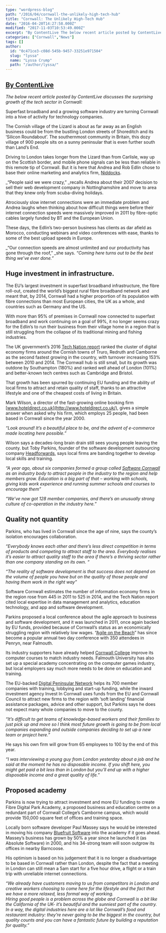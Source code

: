 ```yaml
---
type: "wordpress-blog"
path: "/2016/04/cornwall-the-unlikely-high-tech-hub"
title: "Cornwall: The Unlikely High-Tech Hub"
date: "2016-04-20T14:27:58.000Z"
modified: "2017-11-03T10:53:49.000Z"
excerpt: "By ContentLive The below recent article posted by ContentLive discusses the surprising growth of the tech sector in Cornwall: Superfast broadband and a growing software industry are turning Cornwall into a hive of activity for technology companies. The Cornish village of the Lizard is about as far away as an English business could be from the …"
categories: ["Cornwall","News"]
tags: []
author:
  id: "0c471ce3-c08d-545b-9457-33251e971504"
  slug: "lyssa"
  name: "Lyssa Crump"
  path: "/author/lyssa/"
---
```

[By ContentLive](http://rbs.contentlive.co.uk/content/2bfd7edd-2486-b7e9-8bc5-681d11c088c9)
-------------------------------------------------------------------------------------------

_The below recent article posted by ContentLive discusses the surprising growth of the tech sector in Cornwall:_

Superfast broadband and a growing software industry are turning Cornwall into a hive of activity for technology companies.

The Cornish village of the Lizard is about as far away as an English business could be from the bustling London streets of Shoreditch and its ‘Silicon Roundabout’. The southernmost community in Britain, this dozy village of 900 people sits on a sunny peninsular that is even further south than Land’s End.

Driving to London takes longer from the Lizard than from Carlisle, way up on the Scottish border, and mobile phone signals can be less than reliable in this remote tip of Cornwall. But it is here that Andrea and Rob Edlin chose to base their online marketing and analytics firm, [Niddocks](https://niddocks.com/).

_“People said we were crazy,” _recalls Andrea about their 2007 decision to sell their web development company in Nottinghamshire and move to area that they knew only from scuba-diving holidays.

Atrociously slow internet connections were an immediate problem and Andrea laughs when thinking about how difficult things were before their internet connection speeds were massively improved in 2011 by fibre-optic cables largely funded by BT and the European Union.

These days, the Edlin’s two-person business has clients as dar afield as Morocco, conducting webinars and video conferences with ease, thanks to some of the best upload speeds in Europe.

_“Our connection speeds are almost unlimited and our productivity has gone through the roof,” _she says. _“Coming here turns out to be the best thing we’ve ever done.”_

Huge investment in infrastructure.
----------------------------------

The EU’s largest investment in superfast broadband infrastructure, the fibre roll-out, created the world’s biggest rural fibre broadband network and meant that, by 2014, Cornwall had a higher proportion of its population with fibre connections than most European cities, the UK as a whole, and countries such as Germany and the US.

With more than 95% of premises in Cornwall now connected to superfast broadband and work continuing on a goal of 99%, it no longer seems crazy for the Edlin’s to run their business from their village home in a region that is still struggling from the collapse of its traditional mining and fishing industries.

The UK government’s 2016 [Tech Nation report](http://www.techcityuk.com//headforwards.com/wp-content/uploads/2016/02/Tech-Nation-2016_FINAL-ONLINE-1.pdf?utm_content=buffer2e58f&utm_medium=social&utm_source=twitter.com&utm_campaign=buffer) ranked the cluster of digital economy firms around the Cornish towns of Truro, Redruth and Camborne as the second fastest growing in the country, with turnover increasing 153% between 2010 and 2014. The Cornwall hub is still small, but its growth was outdone by Southampton (180%) and ranked well ahead of London (101%) and better-known tech centres such as Cambridge and Bristol.

That growth has been spurred by continuing EU funding and the ability of local firms to attract and retain quality of staff, thanks to an attractive lifestyle and one of the cheapest costs of living in Britain.

Mark Wilson, a director of the fast-growing online booking firm [www.hoteldirect.co.uk](http://www.hoteldirect.co.uk/), gives a simple answer when asked why his firm, which employs 25 people, had been based in Cornwall since the year 2000.

_“Look around! It’s a beautiful place to be, and the advent of e-commerce made locating here possible.”_

Wilson says a decades-long brain drain still sees young people leaving the county. but Toby Parkins, founder of the software development outsourcing company [Headforwards](http://www.headforwards.com), says local firms are banding together to develop local skills and training.

_“A year ago, about six companies formed a group called [Software Cornwall](http://www.softwarecornwall.org) as an industry body to attract people in the industry to the region and help members grow. Education is a big part of that – working with schools, giving kids work experience and running summer schools and courses to encourage them”_

_“We’ve now got 128 member companies, and there’s an unusually strong culture of co-operation in the industry here.”_

Quality not quantity
--------------------

Parkins, who has lived in Cornwall since the age of nine, says the county’s isolation encourages collaboration.

_“Everybody knows each other and there’s less direct competition in terms of products and competing to attract staff to the area. Everybody realises it’s easier to attract quality staff to the area if there’s a thriving sector rather than one company standing on its own. “_

_“The reality of software development is that success does not depend on the volume of people you have but on the quality of those people and having them work in the right way”_

Software Cornwall estimates the number of information economy firms in the region rose from 445 in 2011 to 525 in 2014, and the Tech Nation report cited local expertise in data management and analytics, education technology, and app and software development.

Parkins proposed a local conference about the agile approach to business and software development, and it was launched in 2011, once again backed by EU funds, provided because of Cornwall’s status as an economically struggling region with relatively low wages. “[Agile on the Beach](http://agileonthebeach.com/)” has since become a popular annual two day conference with 350 attendees in Penryn, near Falmouth.

Its industry supporters have already helped [Cornwall College](https://www.cornwall.ac.uk/) improve its computer courses to match industry needs. Falmouth University has also set up a special academy concentrating on the computer games industry, but local employers say much more needs to be done on education and training.

The EU-backed [Digital Peninsular Network](http://www.digitalpeninsula.org/) helps its 700 member companies with training, lobbying and start-up funding, while the inward investment agency Invest In Cornwall uses funds from the EU and Cornwall Council to attract new firms to the region with ‘soft landing’ financial assistance packages, advice and other support, but Parkins says he does not expect many whole companies to move to the county.

_“It’s difficult to get teams of knowledge-based workers and their families to just pick up and move so I think most future growth is going to be from local companies expanding and outside companies deciding to set up a new team or project here.”_

He says his own firm will grow from 65 employees to 100 by the end of this year.

_“I was interviewing a young guy from London yesterday about a job and he said at the moment he has no disposable income. If you shift here, you might get paid a bit less than in London but you’ll end up with a higher disposable income and a great quality of life.”_

Proposed academy
----------------

Parkins is now trying to attract investment and more EU funding to create Fibre Digital Park Academy, a proposed business and education centre on a redundant part of Cornwall College’s Camborne campus, which would provide 150,000 square feet of offices and training space.

Locally born software developer Paul Massey says he would be interested in moving his company [Bluefruit Software](http://www.bluefruit.co.uk/) into the academy if it goes ahead. Massey’s business has grown by 50% a year since he launched it (as Absolute Software) in 2000, and his 34-strong team will soon outgrow its offices in nearby Barncoose.

His optimism is based on his judgement that it is no longer a disadvantage to be based in Cornwall rather than London, despite the fact that a meeting in London can still mean a 5am start for a five hour drive, a flight or a train trip with unreliable internet connections.

_“We already have customers moving to us from competitors in London and creative workers choosing to come here for the lifestyle and the fact that we have a more relaxed, less formal way of working.  
Hiring good people is a problem across the globe and Cornwall is a bit like the California of the UK- it’s beautiful and the sunniest part of the country.  
In a way, the digital industries here are a lot like Cornwall’s food and restaurant industry: they’re never going to be the biggest in the country, but quality counts and you can have a fantastic future by building a reputation for quality.”_
